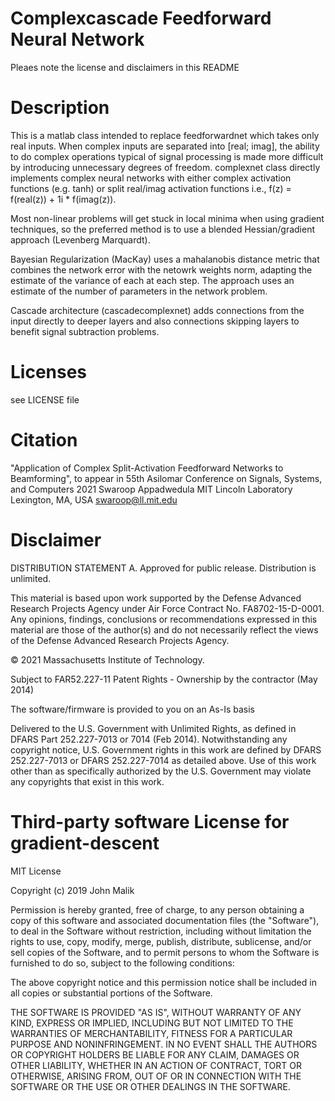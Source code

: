 # Complexcascade Feedforward Neural Network
Pleaes note the license and disclaimers in this README

# Description

This is a matlab class intended to replace feedforwardnet which takes only real inputs.
When complex inputs are separated into [real; imag], the ability to do complex operations 
typical of signal processing is made more difficult by introducing unnecessary degrees of 
freedom.  complexnet class directly implements complex neural networks with either complex
activation functions (e.g. tanh) or split real/imag activation functions 
i.e., f(z) =  f(real(z)) + 1i * f(imag(z)).

Most non-linear problems will get stuck in local minima when using gradient techniques, so 
the preferred method is to use a blended Hessian/gradient approach (Levenberg Marquardt).

Bayesian Regularization (MacKay) uses a mahalanobis distance metric that combines the network
error with the netowrk weights norm, adapting the estimate of the variance of each at each 
step.  The approach uses an estimate of the number of parameters in the network problem.

Cascade architecture (cascadecomplexnet) adds connections from the input directly to deeper 
layers and also connections skipping layers to benefit signal subtraction problems.

# Licenses
see LICENSE file

# Citation
"Application of Complex Split-Activation Feedforward Networks to Beamforming", 
to appear in 55th Asilomar Conference on Signals, Systems, and Computers 2021
Swaroop Appadwedula
MIT Lincoln Laboratory
Lexington, MA, USA
swaroop@ll.mit.edu


# Disclaimer
DISTRIBUTION STATEMENT A. Approved for public release. Distribution is unlimited.

This material is based upon work supported by the Defense Advanced Research Projects Agency under Air Force Contract No. FA8702-15-D-0001. Any opinions, findings, conclusions or recommendations expressed in this material are those of the author(s) and do not necessarily reflect the views of the Defense Advanced Research Projects Agency.

© 2021 Massachusetts Institute of Technology.

Subject to FAR52.227-11 Patent Rights - Ownership by the contractor (May 2014)

The software/firmware is provided to you on an As-Is basis

Delivered to the U.S. Government with Unlimited Rights, as defined in DFARS Part 252.227-7013 or 7014 (Feb 2014). Notwithstanding any copyright notice, U.S. Government rights in this work are defined by DFARS 252.227-7013 or DFARS 252.227-7014 as detailed above. Use of this work other than as specifically authorized by the U.S. Government may violate any copyrights that exist in this work.


# Third-party software License for gradient-descent

MIT License

Copyright (c) 2019 John Malik

Permission is hereby granted, free of charge, to any person obtaining a copy
of this software and associated documentation files (the "Software"), to deal
in the Software without restriction, including without limitation the rights
to use, copy, modify, merge, publish, distribute, sublicense, and/or sell
copies of the Software, and to permit persons to whom the Software is
furnished to do so, subject to the following conditions:

The above copyright notice and this permission notice shall be included in all
copies or substantial portions of the Software.

THE SOFTWARE IS PROVIDED "AS IS", WITHOUT WARRANTY OF ANY KIND, EXPRESS OR
IMPLIED, INCLUDING BUT NOT LIMITED TO THE WARRANTIES OF MERCHANTABILITY,
FITNESS FOR A PARTICULAR PURPOSE AND NONINFRINGEMENT. IN NO EVENT SHALL THE
AUTHORS OR COPYRIGHT HOLDERS BE LIABLE FOR ANY CLAIM, DAMAGES OR OTHER
LIABILITY, WHETHER IN AN ACTION OF CONTRACT, TORT OR OTHERWISE, ARISING FROM,
OUT OF OR IN CONNECTION WITH THE SOFTWARE OR THE USE OR OTHER DEALINGS IN THE
SOFTWARE.

